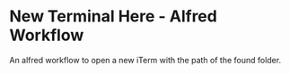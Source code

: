 # New Terminal Here - Alfred Workflow

An alfred workflow to open a new iTerm with the path of the found folder.
